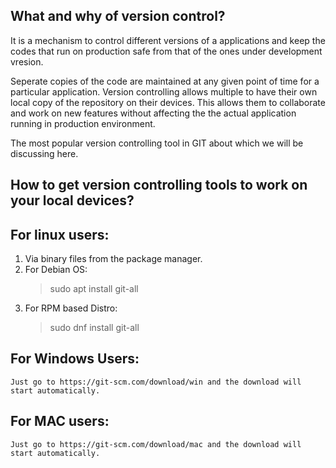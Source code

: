 What and why of version control?
---------------------------------

It is a mechanism to control different versions of a applications and 
keep the codes that run on production safe from that of the ones
under development vresion.

Seperate copies of the code are maintained at any given point of time for a particular application.
Version controlling allows multiple to have their own local copy of the repository on their devices.
This allows them to collaborate and work on new features without affecting the the actual application
running in production environment.

The most popular version controlling tool in GIT about which we will be discussing here.

How to get version controlling tools to work on your local devices?
--------------------------------------------------------------------

For linux users:
-----------------
1. Via binary files from the package manager.
2. For Debian OS:
	>sudo apt install git-all
3. For RPM based Distro:
	>sudo dnf install git-all
	
For Windows Users:
------------------
	Just go to https://git-scm.com/download/win and the download will start automatically.
	
For MAC users:
---------------
	Just go to https://git-scm.com/download/mac and the download will start automatically.